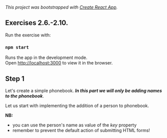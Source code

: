 _This project was bootstrapped with [Create React App](https://github.com/facebook/create-react-app)._

## Exercises 2.6.-2.10.

Run the exercise with:

### `npm start`

Runs the app in the development mode.<br />
Open [http://localhost:3000](http://localhost:3000) to view it in the browser.

## Step 1

Let's create a simple phonebook. **_In this part we will only be adding names to the phonebook_**.

Let us start with implementing the addition of a person to phonebook.

**NB:**

- you can use the person's name as value of the _key_ property
- remember to prevent the default action of submitting HTML forms!
